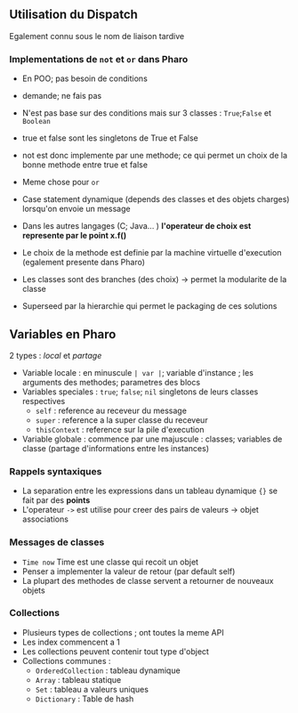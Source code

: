 ## Utilisation du Dispatch
Egalement connu sous le nom de liaison tardive

### Implementations de `not` et `or` dans Pharo
- En POO; pas besoin de conditions
- demande; ne fais pas
- N'est pas base sur des conditions mais sur 3 classes : `True`;`False` et `Boolean`
- true et false sont les singletons de True et False
- not est donc implemente par une methode; ce qui permet un choix de la bonne methode entre true et false
- Meme chose pour `or`

- Case statement dynamique (depends des classes et des objets charges) lorsqu'on envoie un message
- Dans les autres langages (C; Java... ) **l'operateur de choix est represente par le point x.f()**
- Le choix de la methode est definie par la machine virtuelle d'execution (egalement presente dans Pharo)
- Les classes sont des branches (des choix) -> permet la modularite de la classe
- Superseed par la hierarchie qui permet le packaging de ces solutions

## Variables en Pharo
2 types : *local* et *partage*
- Variable locale : en minuscule `| var |`; variable d'instance ; les arguments des methodes; parametres des blocs
- Variables speciales : `true`; `false`; `nil` singletons de leurs classes respectives
  - `self` : reference au receveur du message
  - `super` : reference a la super classe du receveur
  - `thisContext` : reference sur la pile d'execution
- Variable globale : commence par une majuscule : classes; variables de classe (partage d'informations entre les instances)
### Rappels syntaxiques
- La separation entre les expressions dans un tableau dynamique `{}` se fait par des **points**
- L'operateur `->` est utilise pour creer des pairs de valeurs  -> objet associations
### Messages de classes
- `Time now` Time est une classe qui recoit un objet
- Penser a implementer la valeur de retour (par default self)
- La plupart des methodes de classe servent a retourner de nouveaux objets
### Collections
- Plusieurs types de collections ; ont toutes la meme API
- Les index commencent a 1
- Les collections peuvent contenir tout type d'object
- Collections communes : 
  - `OrderedCollection` : tableau dynamique
  - `Array` : tableau statique
  - `Set` : tableau a valeurs uniques 
  - `Dictionary` : Table de hash
